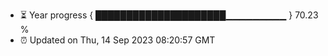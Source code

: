 - ⏳ Year progress { █████████████████████▁▁▁▁▁▁▁▁▁ } 70.23 %
- ⏰ Updated on Thu, 14 Sep 2023 08:20:57 GMT

